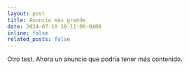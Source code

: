 ```yaml
---
layout: post
title: Anuncio más grande
date: 2024-07-10 10:11:00-0400
inline: false
related_posts: false
---
```


Otro test. Ahora un anuncio que podría tener más contenido.